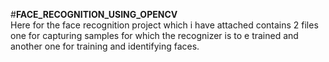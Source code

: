 #**FACE_RECOGNITION_USING_OPENCV** \
    Here for the face recognition project which i have attached contains 2 files one for capturing samples for which the recognizer is to e trained and another one for training and identifying faces. 
 
